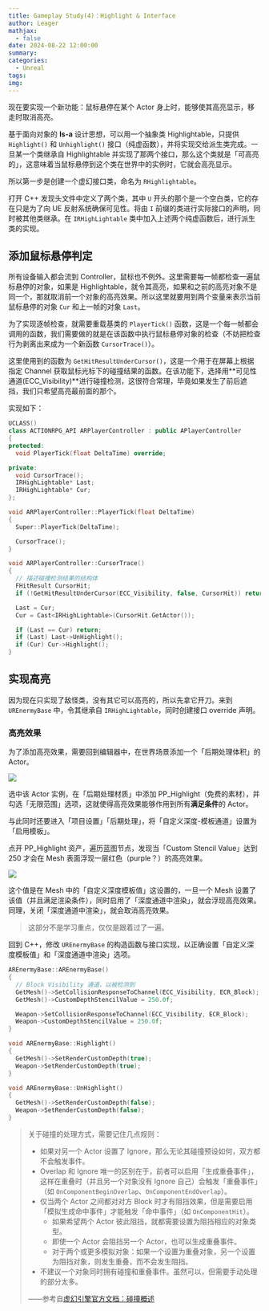 ```yaml
---
title: Gameplay Study(4)：Highlight & Interface
author: Leager
mathjax:
  - false
date: 2024-08-22 12:00:00
summary:
categories:
  - Unreal
tags:
img:
---
```


现在要实现一个新功能：鼠标悬停在某个 Actor 身上时，能够使其高亮显示，移走时取消高亮。

<!-- more -->

基于面向对象的 **Is-a** 设计思想，可以用一个抽象类 Highlightable，只提供 `Highlight()` 和 `Unhighlight()` 接口（纯虚函数），并将实现交给派生类完成。一旦某一个类继承自 Highlightable 并实现了那两个接口，那么这个类就是「可高亮的」，这意味着当鼠标悬停到这个类在世界中的实例时，它就会高亮显示。

所以第一步是创建一个虚幻接口类，命名为 `RHighlightable`。

打开 C++ 发现头文件中定义了两个类，其中 `U` 开头的那个是一个空白类，它的存在只是为了向 UE 反射系统确保可见性。将由 `I` 前缀的类进行实际接口的声明，同时被其他类继承。在 `IRHighLightable` 类中加入上述两个纯虚函数后，进行派生类的实现。

## 添加鼠标悬停判定

所有设备输入都会流到 Controller，鼠标也不例外。这里需要每一帧都检查一遍鼠标悬停的对象，如果是 Highlightable，就令其高亮，如果和之前的高亮对象不是同一个，那就取消前一个对象的高亮效果。所以这里就要用到两个变量来表示当前鼠标悬停的对象 `Cur` 和上一帧的对象 `Last`。

为了实现逐帧检查，就需要重载基类的 `PlayerTick()` 函数，这是一个每一帧都会调用的函数，我们需要做的就是在该函数中执行鼠标悬停对象的检查（不妨把检查行为剥离出来成为一个新函数 `CursorTrace()`）。

这里使用到的函数为 `GetHitResultUnderCursor()`，这是一个用于在屏幕上根据指定 Channel 获取鼠标光标下的碰撞结果的函数。在该功能下，选择用**可见性通道(ECC_Visibility)**进行碰撞检测，这很符合常理，毕竟如果发生了前后遮挡，我们只希望高亮最前面的那个。

实现如下：

```cpp Components/RPlayerController.h
UCLASS()
class ACTIONRPG_API ARPlayerController : public APlayerController
{
protected:
  void PlayerTick(float DeltaTime) override;

private:
  void CursorTrace();
  IRHighLightable* Last;
  IRHighLightable* Cur;
};
```

```cpp Components/RPlayerController.cpp
void ARPlayerController::PlayerTick(float DeltaTime)
{
  Super::PlayerTick(DeltaTime);

  CursorTrace();
}

void ARPlayerController::CursorTrace()
{
  // 描述碰撞检测结果的结构体
  FHitResult CursorHit;
  if (!GetHitResultUnderCursor(ECC_Visibility, false, CursorHit)) return;

  Last = Cur;
  Cur = Cast<IRHighLightable>(CursorHit.GetActor());

  if (Last == Cur) return;
  if (Last) Last->UnHighlight();
  if (Cur) Cur->Highlight();
}
```

## 实现高亮

因为现在只实现了敌怪类，没有其它可以高亮的，所以先拿它开刀。来到 `UREnermyBase` 中，令其继承自 `IRHighLightable`，同时创建接口 override 声明。

### 高亮效果

为了添加高亮效果，需要回到编辑器中，在世界场景添加一个「后期处理体积」的 Actor。

<img src="postprocess.png">

选中该 Actor 实例，在「后期处理材质」中添加 PP_Highlight（免费的素材），并勾选「无限范围」选项，这就使得高亮效果能够作用到所有**满足条件**的 Actor。

与此同时还要进入「项目设置」「后期处理」，将「自定义深度-模板通道」设置为「启用模板」。

点开 PP_Highlight 资产，遍历蓝图节点，发现当「Custom Stencil Value」达到 250 才会在 Mesh 表面浮现一层红色（purple？）的高亮效果。

<img src="value.png">

这个值是在 Mesh 中的「自定义深度模板值」这设置的，一旦一个 Mesh 设置了该值（并且满足渲染条件），同时启用了「深度通道中渲染」，就会浮现高亮效果。同理，关闭「深度通道中渲染」，就会取消高亮效果。

> 这部分不是学习重点，仅仅是跟着过了一遍。

回到 C++，修改 `UREnermyBase` 的构造函数与接口实现，以正确设置「自定义深度模板值」和「深度通道中渲染」选项。

```cpp
AREnermyBase::AREnermyBase()
{
  // Block Visibility 通道，以被检测到
  GetMesh()->SetCollisionResponseToChannel(ECC_Visibility, ECR_Block);
  GetMesh()->CustomDepthStencilValue = 250.0f;

  Weapon->SetCollisionResponseToChannel(ECC_Visibility, ECR_Block);
  Weapon->CustomDepthStencilValue = 250.0f;
}

void AREnermyBase::Highlight()
{
  GetMesh()->SetRenderCustomDepth(true);
  Weapon->SetRenderCustomDepth(true);
}

void AREnermyBase::UnHighlight()
{
  GetMesh()->SetRenderCustomDepth(false);
  Weapon->SetRenderCustomDepth(false);
}
```

> 关于碰撞的处理方式，需要记住几点规则：
>
> - 如果对另一个 Actor 设置了 Ignore，那么无论其碰撞预设如何，双方都不会触发事件。
> - Overlap 和 Ignore 唯一的区别在于，前者可以启用「生成重叠事件」，这样在重叠时（并且另一个对象没有 Ignore 自己）会触发「重叠事件」（如 `OnComponentBeginOverlap`、`OnComponentEndOverlap`）。
> - 仅当两个 Actor 之间都对对方 Block 时才有阻挡效果，但是需要启用「模拟生成命中事件」才能触发「命中事件」（如 `OnComponentHit`）。
>   - 如果希望两个 Actor 彼此阻挡，就都需要设置为阻挡相应的对象类型。
>   - 即使一个 Actor 会阻挡另一个 Actor，也可以生成重叠事件。
>   - 对于两个或更多模拟对象：如果一个设置为重叠对象，另一个设置为阻挡对象，则发生重叠，而不会发生阻挡。
> - 不建议一个对象同时拥有碰撞和重叠事件。虽然可以，但需要手动处理的部分太多。
>
> ——参考自[虚幻引擎官方文档：碰撞概述](https://dev.epicgames.com/documentation/zh-cn/unreal-engine/collision-in-unreal-engine---overview)